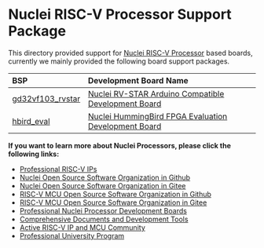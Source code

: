 # Nuclei RISC-V Processor Support Package

This directory provided support for [Nuclei RISC-V Processor](https://nucleisys.com/) based boards,
currently we mainly provided the following board support packages.

| **BSP**                              | **Development Board Name**                                                                                 |
| :----------------------------------- | :--------------------------------------------------------------------------------------------------------- |
| [gd32vf103_rvstar](gd32vf103_rvstar) | [Nuclei RV-STAR Arduino Compatible Development Board](https://www.rvmcu.com/quickstart-doc-u-rvstar.html)  |
| [hbird_eval](hbird_eval)             | [Nuclei HummingBird FPGA Evaluation Development Board](https://nucleisys.com/developboard.php#ddr200t)     |

**If you want to learn more about Nuclei Processors, please click the following links:**

* [Professional RISC-V IPs](https://nucleisys.com/product.php)
* [Nuclei Open Source Software Organization in Github](https://github.com/Nuclei-Software/)
* [Nuclei Open Source Software Organization in Gitee](https://gitee.com/Nuclei-Software/)
* [RISC-V MCU Open Source Software Organization in Github](https://github.com/riscv-mcu/)
* [RISC-V MCU Open Source Software Organization in Gitee](https://gitee.com/riscv-mcu/)
* [Professional Nuclei Processor Development Boards](https://nucleisys.com/developboard.php)
* [Comprehensive Documents and Development Tools](https://nucleisys.com/download.php#tools)
* [Active RISC-V IP and MCU Community](https://www.rvmcu.com/)
* [Professional University Program](https://nucleisys.com/campus.php)
